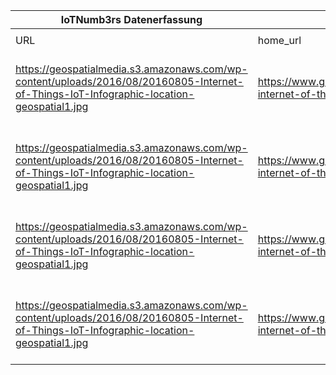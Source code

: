 |IoTNumb3rs Datenerfassung|||||||||||
| ---- | ---- | ---- | ---- | ---- | ---- | ---- | ---- | ---- | ---- | ---- |
||||||||||||
|URL|home_url|filename|device_class|device_count|market_class|market_volume|prognosis_year|publication_year|authorship_class|Dropbox folder|
|https://geospatialmedia.s3.amazonaws.com/wp-content/uploads/2016/08/20160805-Internet-of-Things-IoT-Infographic-location-geospatial1.jpg|https://www.geospatialworld.net/blogs/guide-internet-of-things-iot-infographic/|file3_20160805-Internet-of-Things-IoT-Infographic-location-geospatial1.jpg|generic IoT|2E+11|||2020|2016|blogger|marielledemuth/20181113-1800|
|https://geospatialmedia.s3.amazonaws.com/wp-content/uploads/2016/08/20160805-Internet-of-Things-IoT-Infographic-location-geospatial1.jpg|https://www.geospatialworld.net/blogs/guide-internet-of-things-iot-infographic/|file3_20160805-Internet-of-Things-IoT-Infographic-location-geospatial1.jpg|||value IoT technology|6.2E+12|2025|2016|blogger|marielledemuth/20181113-1800|
|https://geospatialmedia.s3.amazonaws.com/wp-content/uploads/2016/08/20160805-Internet-of-Things-IoT-Infographic-location-geospatial1.jpg|https://www.geospatialworld.net/blogs/guide-internet-of-things-iot-infographic/|file3_20160805-Internet-of-Things-IoT-Infographic-location-geospatial1.jpg|||value healthcare|2.5E+12|2025|2016|blogger|marielledemuth/20181113-1800|
|https://geospatialmedia.s3.amazonaws.com/wp-content/uploads/2016/08/20160805-Internet-of-Things-IoT-Infographic-location-geospatial1.jpg|https://www.geospatialworld.net/blogs/guide-internet-of-things-iot-infographic/|file3_20160805-Internet-of-Things-IoT-Infographic-location-geospatial1.jpg|||value manufacturing|2.3E+12|2025|2016|blogger|marielledemuth/20181113-1800|
